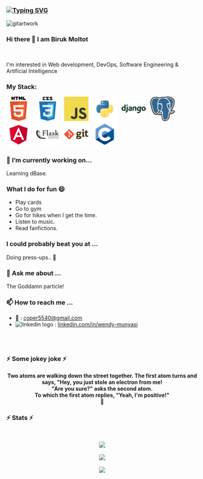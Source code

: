 ### [![Typing SVG](https://readme-typing-svg.herokuapp.com?font=comfortaa&color=016EEA&size=24&width=500&lines=+Software+Engineer;Full-Stack+Web+Developer!;Student)](https://git.io/typing-svg)

![gitartwork](gitartwork.svg)

### Hi there 👋 I am Biruk Moltot
<br>

I'm interested in Web development, DevOps, Software Engineering & Artificial Intelligence<br>


### My Stack:

<p><img src="https://raw.githubusercontent.com/github/explore/80688e429a7d4ef2fca1e82350fe8e3517d3494d/topics/html/html.png" width="64" height="64" alt="html logo"/> &nbsp <img src="https://raw.githubusercontent.com/github/explore/80688e429a7d4ef2fca1e82350fe8e3517d3494d/topics/css/css.png" width="64" height="64" alt="css logo"> &nbsp <img src="https://raw.githubusercontent.com/github/explore/80688e429a7d4ef2fca1e82350fe8e3517d3494d/topics/javascript/javascript.png" width="64" height="64" alt="javascript logo"> &nbsp <img src="https://raw.githubusercontent.com/github/explore/80688e429a7d4ef2fca1e82350fe8e3517d3494d/topics/python/python.png" width="64" height="64" alt="python logo"> &nbsp <img src="https://raw.githubusercontent.com/github/explore/80688e429a7d4ef2fca1e82350fe8e3517d3494d/topics/django/django.png" width="64" height="64" alt="storybook logo"> &nbsp <img src="https://raw.githubusercontent.com/github/explore/fbceb94436312b6dacde68d122a5b9c7d11f9524/topics/postgresql/postgresql.png" class="rounded-1 mr-3" width="64" height="64" alt="aws"> &nbsp <img src="https://raw.githubusercontent.com/github/explore/80688e429a7d4ef2fca1e82350fe8e3517d3494d/topics/angular/angular.png" class="rounded-1 mr-3" width="64" height="64" alt="angular"> &nbsp <img src="https://raw.githubusercontent.com/github/explore/80688e429a7d4ef2fca1e82350fe8e3517d3494d/topics/flask/flask.png" class="rounded-1 mr-3" width="64" height="64" alt="flask"> &nbsp <img src="https://raw.githubusercontent.com/github/explore/80688e429a7d4ef2fca1e82350fe8e3517d3494d/topics/git/git.png" class="rounded-1 mr-3" width="64" height="64" alt="git"> &nbsp <img src="https://raw.githubusercontent.com/github/explore/80688e429a7d4ef2fca1e82350fe8e3517d3494d/topics/c/c.png" class="rounded-1 mr-3" width="64" height="64" alt="git"></p> 


### 🔭 I’m currently working on...
Learning dBase.

### What I do for fun 😄 
* Play cards
* Go to gym
* Go for hikes when I get the time.
* Listen to music.
* Read fanfictions.



### I could probably beat you at ...
Doing press-ups.. 💪

### 💬 Ask me about ...
The Goddamn particle!

### 📫 How to reach me ...
* 📧 : coper5540@gmail.com
*  <img src="https://avatars3.githubusercontent.com/u/357098" width="15" height="15" alt="linkedin logo"/> : [linkedin.com/in/wendy-munyasi](https://www.linkedin.com/in/wendy-munyasi/)


<br><br>
### ⚡ Some jokey joke ⚡

<h4 align="center">Two atoms are walking down the street together. The first atom turns and says, "Hey, you just stole an electron from me! <br>
"Are you sure?" asks the second atom. <br>
To which the first atom replies, "Yeah, I'm positive!" <br>
🤣
 </h4>


### ⚡ Stats ⚡
</br>


<p align='center'>
  <a href="#"><img src="https://github-readme-stats.vercel.app/api?username=wendymunyasi&show_icons=true&count_private=true&theme=radical" width="350"></a>
</p>

<p align='center'>
  <a href="#"><img src="https://github-readme-stats.vercel.app/api/top-langs/?username=wendymunyasi&langs_count=10&layout=compact&theme=radical" width="350"></a>
</p>

<p align='center'>
  <a href="#"><img src="https://streak-stats.demolab.com/?user=wendymunyasi&theme=radical" width="350"></a>
</p>
